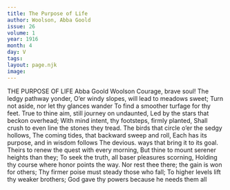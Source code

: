 ```yaml
---
title: The Purpose of Life
author: Woolson, Abba Goold
issue: 26
volume: 1
year: 1916
month: 4
day: V
tags:
layout: page.njk
image:
---
```

THE PURPOSE OF LIFE    Abba Goold Woolson    Courage, brave soul! The ledgy pathway yonder,    O’er windy slopes, will lead to meadows sweet;    Turn not aside, nor let thy glances wander    To find a smoother turfage for thy feet.    True to thine aim, still journey on undaunted,    Led by the stars that beckon overhead;    With mind intent, thy footsteps, firmly planted,    Shall crush to even line the stones they tread.    The birds that circle o’er the sedgy hollows,    The coming tides, that backward sweep and roll,    Each has its purpose, and in wisdom follows    The devious. ways that bring it to its goal.    Theirs to renew the quest with every morning,    But thine to mount serener heights than they;    To seek the truth, all baser pleasures scorning,    Holding thy course where honor points the way.    Nor rest thee there; the gain is won for others;    Thy firmer poise must steady those who fall;    To higher levels lift thy weaker brothers;    God gave thy powers because he needs them all 


